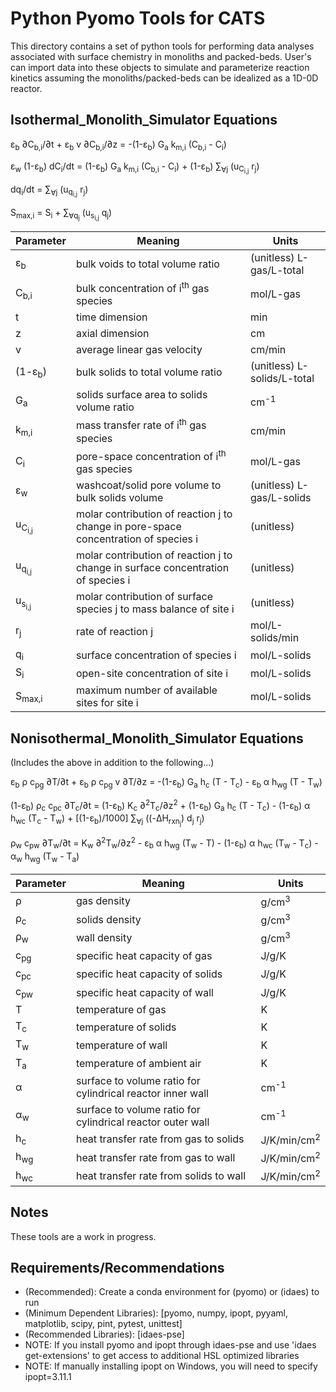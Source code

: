 Python Pyomo Tools for CATS
=====

This directory contains a set of python tools for performing data analyses associated with surface chemistry in monoliths and packed-beds. User's can import data into these objects to simulate and parameterize reaction kinetics assuming the monoliths/packed-beds can be idealized as a 1D-0D reactor.

Isothermal_Monolith_Simulator Equations
-----

&epsilon;<sub>b</sub> &part;C<sub>b,i</sub>/&part;t + &epsilon;<sub>b</sub> v &part;C<sub>b,i</sub>/&part;z = -(1-&epsilon;<sub>b</sub>) G<sub>a</sub> k<sub>m,i</sub> (C<sub>b,i</sub> - C<sub>i</sub>)

&epsilon;<sub>w</sub> (1-&epsilon;<sub>b</sub>) dC<sub>i</sub>/dt = (1-&epsilon;<sub>b</sub>) G<sub>a</sub> k<sub>m,i</sub> (C<sub>b,i</sub> - C<sub>i</sub>) + (1-&epsilon;<sub>b</sub>) <span>&sum;</span><sub>&forall;j</sub> (u<sub>C<sub>i,j</sub></sub> r<sub>j</sub>)

dq<sub>i</sub>/dt = <span>&sum;</span><sub>&forall;j</sub> (u<sub>q<sub>i,j</sub></sub> r<sub>j</sub>)

S<sub>max,i</sub> = S<sub>i</sub> + <span>&sum;</span><sub>&forall;q<sub>j</sub></sub> (u<sub>s<sub>i,j</sub></sub> q<sub>j</sub>)

Parameter | Meaning | Units
------------ | ------------- | -------------
&epsilon;<sub>b</sub> | bulk voids to total volume ratio | (unitless) L-gas/L-total
C<sub>b,i</sub> | bulk concentration of i<sup>th</sup> gas species | mol/L-gas
t | time dimension | min
z | axial dimension | cm
v | average linear gas velocity | cm/min
(1-&epsilon;<sub>b</sub>) | bulk solids to total volume ratio | (unitless) L-solids/L-total
G<sub>a</sub> | solids surface area to solids volume ratio | cm<sup>-1</sup>
k<sub>m,i</sub> | mass transfer rate of i<sup>th</sup> gas species | cm/min
C<sub>i</sub> | pore-space concentration of i<sup>th</sup> gas species | mol/L-gas
&epsilon;<sub>w</sub> | washcoat/solid pore volume to bulk solids volume | (unitless) L-gas/L-solids
u<sub>C<sub>i,j</sub></sub> | molar contribution of reaction j to change in pore-space concentration of species i | (unitless)
u<sub>q<sub>i,j</sub></sub> | molar contribution of reaction j to change in surface concentration of species i | (unitless)
u<sub>s<sub>i,j</sub></sub> | molar contribution of surface species j to mass balance of site i | (unitless)
r<sub>j</sub> | rate of reaction j | mol/L-solids/min
q<sub>i</sub> | surface concentration of species i | mol/L-solids
S<sub>i</sub> | open-site concentration of site i | mol/L-solids
S<sub>max,i</sub> | maximum number of available sites for site i | mol/L-solids

Nonisothermal_Monolith_Simulator Equations
-----

(Includes the above in addition to the following...)

&epsilon;<sub>b</sub> &rho; c<sub>pg</sub> &part;T/&part;t + &epsilon;<sub>b</sub> &rho; c<sub>pg</sub> v &part;T/&part;z = -(1-&epsilon;<sub>b</sub>) G<sub>a</sub> h<sub>c</sub> (T - T<sub>c</sub>) - &epsilon;<sub>b</sub> &alpha; h<sub>wg</sub> (T - T<sub>w</sub>)

(1-&epsilon;<sub>b</sub>) &rho;<sub>c</sub> c<sub>pc</sub> &part;T<sub>c</sub>/&part;t = (1-&epsilon;<sub>b</sub>) K<sub>c</sub> &part;<sup>2</sup>T<sub>c</sub>/&part;z<sup>2</sup> + (1-&epsilon;<sub>b</sub>) G<sub>a</sub> h<sub>c</sub> (T - T<sub>c</sub>) - (1-&epsilon;<sub>b</sub>) &alpha; h<sub>wc</sub> (T<sub>c</sub> - T<sub>w</sub>) + [(1-&epsilon;<sub>b</sub>)/1000]  <span>&sum;</span><sub>&forall;j</sub> ((-&Delta;H<sub>rxn<sub>j</sub></sub>) d<sub>j</sub> r<sub>j</sub>)

&rho;<sub>w</sub> c<sub>pw</sub> &part;T<sub>w</sub>/&part;t = K<sub>w</sub> &part;<sup>2</sup>T<sub>w</sub>/&part;z<sup>2</sup> - &epsilon;<sub>b</sub> &alpha; h<sub>wg</sub> (T<sub>w</sub> - T) - (1-&epsilon;<sub>b</sub>) &alpha; h<sub>wc</sub> (T<sub>w</sub> - T<sub>c</sub>) - &alpha;<sub>w</sub> h<sub>wg</sub> (T<sub>w</sub> - T<sub>a</sub>)

Parameter | Meaning | Units
------------ | ------------- | -------------
&rho; | gas density | g/cm<sup>3</sup>
&rho;<sub>c</sub> | solids density | g/cm<sup>3</sup>
&rho;<sub>w</sub> | wall density | g/cm<sup>3</sup>
c<sub>pg</sub> | specific heat capacity of gas | J/g/K
c<sub>pc</sub> | specific heat capacity of solids | J/g/K
c<sub>pw</sub> | specific heat capacity of wall | J/g/K
T | temperature of gas | K
T<sub>c</sub> | temperature of solids | K
T<sub>w</sub> | temperature of wall | K
T<sub>a</sub> | temperature of ambient air | K
&alpha; | surface to volume ratio for cylindrical reactor inner wall | cm<sup>-1</sup>
&alpha;<sub>w</sub> | surface to volume ratio for cylindrical reactor outer wall | cm<sup>-1</sup>
h<sub>c</sub> | heat transfer rate from gas to solids | J/K/min/cm<sup>2</sup>
h<sub>wg</sub> | heat transfer rate from gas to wall | J/K/min/cm<sup>2</sup>
h<sub>wc</sub> | heat transfer rate from solids to wall | J/K/min/cm<sup>2</sup>

Notes
-----

These tools are a work in progress.

Requirements/Recommendations
-----
- (Recommended): Create a conda environment for (pyomo) or (idaes) to run
- (Minimum Dependent Libraries): [pyomo, numpy, ipopt, pyyaml, matplotlib, scipy, pint, pytest, unittest]
- (Recommended Libraries): [idaes-pse]
- NOTE: If you install pyomo and ipopt through idaes-pse and use 'idaes get-extensions' to get access to additional HSL optimized libraries
- NOTE: If manually installing ipopt on Windows, you will need to specify ipopt=3.11.1
